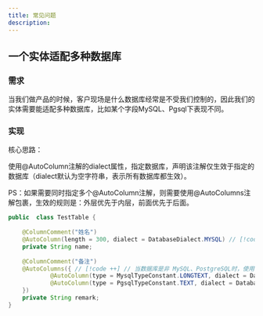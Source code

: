 ```yaml
---
title: 常见问题
description:
---
```


## 一个实体适配多种数据库

### 需求

当我们做产品的时候，客户现场是什么数据库经常是不受我们控制的，因此我们的实体需要能适配多种数据库，比如某个字段MySQL、Pgsql下表现不同。

### 实现

核心思路：

使用@AutoColumn注解的dialect属性，指定数据库，声明该注解仅生效于指定的数据库（dialect默认为空字符串，表示所有数据库都生效）。

PS：如果需要同时指定多个@AutoColumn注解，则需要使用@AutoColumns注解包裹，生效的规则是：外层优先于内层，前面优先于后面。

```java
public  class TestTable {
    
    @ColumnComment("姓名")
    @AutoColumn(length = 300, dialect = DatabaseDialect.MYSQL) // [!code ++] // 仅针对Mysql
    private String name;
    
    @ColumnComment("备注")
    @AutoColumns({ // [!code ++] // 当数据库是非 MySQL、PostgreSQL时，使用框架默认映射规则
            @AutoColumn(type = MysqlTypeConstant.LONGTEXT, dialect = DatabaseDialect.Mysql), // [!code ++] // 当数据库是 MySQL时，使用LONGTEXT
            @AutoColumn(type = PgsqlTypeConstant.TEXT, dialect = DatabaseDialect.Pgsql) // [!code ++]  // 当数据库是 PostgreSQL时，使用TEXT
    })
    private String remark;
}
```
